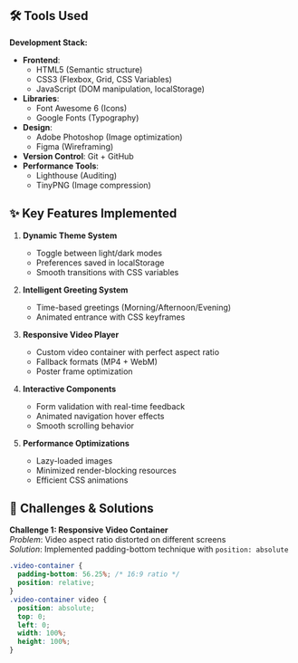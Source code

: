 ## 🛠️ Tools Used

**Development Stack:**
- **Frontend**: 
  - HTML5 (Semantic structure)
  - CSS3 (Flexbox, Grid, CSS Variables)
  - JavaScript (DOM manipulation, localStorage)
- **Libraries**:
  - Font Awesome 6 (Icons)
  - Google Fonts (Typography)
- **Design**:
  - Adobe Photoshop (Image optimization)
  - Figma (Wireframing)
- **Version Control**: Git + GitHub
- **Performance Tools**:
  - Lighthouse (Auditing)
  - TinyPNG (Image compression)

## ✨ Key Features Implemented

1. **Dynamic Theme System**
   - Toggle between light/dark modes
   - Preferences saved in localStorage
   - Smooth transitions with CSS variables

2. **Intelligent Greeting System**
   - Time-based greetings (Morning/Afternoon/Evening)
   - Animated entrance with CSS keyframes

3. **Responsive Video Player**
   - Custom video container with perfect aspect ratio
   - Fallback formats (MP4 + WebM)
   - Poster frame optimization

4. **Interactive Components**
   - Form validation with real-time feedback
   - Animated navigation hover effects
   - Smooth scrolling behavior

5. **Performance Optimizations**
   - Lazy-loaded images
   - Minimized render-blocking resources
   - Efficient CSS animations

## 🧩 Challenges & Solutions

**Challenge 1: Responsive Video Container**  
*Problem*: Video aspect ratio distorted on different screens  
*Solution*: Implemented padding-bottom technique with `position: absolute`  
```css
.video-container {
  padding-bottom: 56.25%; /* 16:9 ratio */
  position: relative;
}
.video-container video {
  position: absolute;
  top: 0;
  left: 0;
  width: 100%;
  height: 100%;
}
